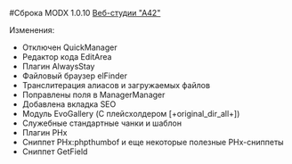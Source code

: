 #Сброка MODX 1.0.10 [Веб-студии "А42"](http://a42.ru/site/)

Изменения:

* Отключен QuickManager
* Редактор кода EditArea
* Плагин AlwaysStay
* Файловый браузер elFinder
* Транслитерация алиасов и загружаемых файлов
* Поправлены поля в ManagerManager
* Добавлена вкладка SEO
* Модуль EvoGallery (С плейсхолдером [+original_dir_all+])
* Служебные стандартные чанки и шаблон
* Плагин PHx
* Сниппет PHx:phpthumbof и еще некоторые полезные PHx-сниппеты
* Сниппет GetField
